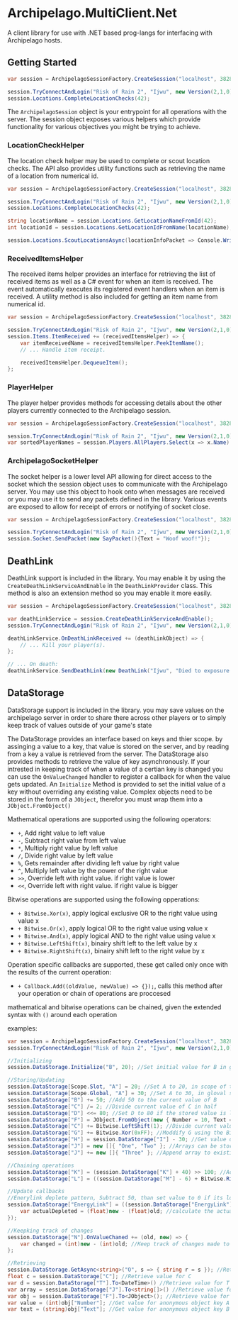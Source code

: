 # Archipelago.MultiClient.Net
A client library for use with .NET based prog-langs for interfacing with Archipelago hosts.

## Getting Started

```csharp
var session = ArchipelagoSessionFactory.CreateSession("localhost", 38281);

session.TryConnectAndLogin("Risk of Rain 2", "Ijwu", new Version(2,1,0));
session.Locations.CompleteLocationChecks(42);
```

The `ArchipelagoSession` object is your entrypoint for all operations with the server. The session object exposes various helpers which provide functionality for various objectives you might be trying to achieve.

### LocationCheckHelper

The location check helper may be used to complete or scout location checks. The API also provides utility functions such as retrieving the name of a location from numerical id.

```csharp
var session = ArchipelagoSessionFactory.CreateSession("localhost", 38281);

session.TryConnectAndLogin("Risk of Rain 2", "Ijwu", new Version(2,1,0));
session.Locations.CompleteLocationChecks(42);

string locationName = session.Locations.GetLocationNameFromId(42);
int locationId = session.Locations.GetLocationIdFromName(locationName);

session.Locations.ScoutLocationsAsync(locationInfoPacket => Console.WriteLine(locationInfoPacket.Locations.Count));
```

### ReceivedItemsHelper

The received items helper provides an interface for retrieving the list of received items as well as a C# event for when an item is received. The event automatically executes its registered event handlers when an item is received. A utility method is also included for getting an item name from numerical id.

```csharp
var session = ArchipelagoSessionFactory.CreateSession("localhost", 38281);

session.TryConnectAndLogin("Risk of Rain 2", "Ijwu", new Version(2,1,0));
session.Items.ItemReceived += (receivedItemsHelper) => {
	var itemReceivedName = receivedItemsHelper.PeekItemName();
	// ... Handle item receipt.

	receivedItemsHelper.DequeueItem();
};
```

### PlayerHelper

The player helper provides methods for accessing details about the other players currently connected to the Archipelago session.

```csharp
var session = ArchipelagoSessionFactory.CreateSession("localhost", 38281);

session.TryConnectAndLogin("Risk of Rain 2", "Ijwu", new Version(2,1,0));
var sortedPlayerNames = session.Players.AllPlayers.Select(x => x.Name).OrderBy(x => x);
```

### ArchipelagoSocketHelper

The socket helper is a lower level API allowing for direct access to the socket which the session object uses to communicate with the Archipelago server. You may use this object to hook onto when messages are received or you may use it to send any packets defined in the library. Various events are exposed to allow for receipt of errors or notifying of socket close.

```csharp
var session = ArchipelagoSessionFactory.CreateSession("localhost", 38281);

session.TryConnectAndLogin("Risk of Rain 2", "Ijwu", new Version(2,1,0));
session.Socket.SendPacket(new SayPacket(){Text = "Woof woof!"});

```

## DeathLink

DeathLink support is included in the library. You may enable it by using the `CreateDeathLinkServiceAndEnable` in the `DeathLinkProvider` class. This method is also an extension method so you may enable it more easily.

```csharp
var session = ArchipelagoSessionFactory.CreateSession("localhost", 38281);

var deathLinkService = session.CreateDeathLinkServiceAndEnable();
session.TryConnectAndLogin("Risk of Rain 2", "Ijwu", new Version(2,1,0));

deathLinkService.OnDeathLinkReceived += (deathLinkObject) => {
	// ... Kill your player(s).
};

// ... On death:
deathLinkService.SendDeathLink(new DeathLink("Ijwu", "Died to exposure."));
```

## DataStorage

DataStorage support is included in the library. you may save values on the archipelago server in order to share there across other players or to simply keep track of values outside of your game's state

The DataStorage provides an interface based on keys and thier scope. by assinging a value to a key, that value is stored on the server, and by reading from a key a value is retrieved from the server. 
The DataStorage also provides methods to retrieve the value of key asynchronously. 
If your intrested in keeping track of when a value of a certian key is changed you can use the `OnValueChanged` handler to register a callback for when the value gets updated.
An `Initialize` Method is provided to set the initial value of a key without overriding any existing value.
Complex objects need to be stored in the form of a `JObject`, therefor you must wrap them into a `JObject.FromObject()`

Mathematical operations are supported using the following operators:
* `+`, Add right value to left value
* `-`, Subtract right value from left value
* `*`, Multiply right value by left value
* `/`, Divide right value by left value
* `%`, Gets remainder after dividing left value by right value
* `^`, Multiply left value by the power of the right value
* `>>`, Override left with right value. if right value is lower
* `<<`, Override left with right value. if right value is bigger

Bitwise operations are supported using the following opperations:
* `+ Bitwise.Xor(x)`, apply logical exclusive OR to the right value using value x
* `+ Bitwise.Or(x)`, apply logical OR to the right value using value x
* `+ Bitwise.And(x)`, apply logical AND to the right value using value x
* `+ Bitwise.LeftShift(x)`, binairy shift left to the left value by x
* `+ Bitwise.RightShift(x)`, binairy shift left to the right value by x

Operation specific callbacks are supported, these get called only once with the results of the current operation:
* `+ Callback.Add((oldValue, newValue) => {});`, calls this method after your operation or chain of operations are proccesed

mathematical and bitwise operations can be chained, given the extended syntax with `()` around each operation

examples:
```csharp
var session = ArchipelagoSessionFactory.CreateSession("localhost", 38281);
session.TryConnectAndLogin("Risk of Rain 2", "Ijwu", new Version(2,1,0));

//Initializing
session.DataStorage.Initialize("B", 20); //Set initial value for B in global scope if it has no value assigned yet

//Storing/Updating
session.DataStorage[Scope.Slot, "A"] = 20; //Set A to 20, in scope of the current connected user\slot
session.DataStorage[Scope.Global, "A"] = 30; //Set A to 30, in gloval scope shared amoung all players (the default scope is global)
session.DataStorage["B"] += 50; //Add 50 to the current value of B
session.DataStorage["C"] /= 2; //Divide current value of C in half
session.DataStorage["D"] <<= 80; //Set D to 80 if the stored value is lower
session.DataStorage["F"] = JObject.FromObject(new { Number = 10, Text = "Hello" }); //Set F to a custom object
session.DataStorage["C"] += Bitwise.LeftShift(1); //Divide current value of C in half, again
session.DataStorage["G"] += Bitwise.Xor(0xFF); //Moddify G using the Bitwise excluse or operation
session.DataStorage["H"] = session.DataStorage["I"] - 30; //Get value of I, Assign it to H and than subtract 30
session.DataStorage["J"] = new []{ "One", "Two" }; //Arrays can be stored directly, List's needs to be converted ToArray() first 
session.DataStorage["J"] += new []{ "Three" }; //Append array to existing array on the server

//Chaining operations
session.DataStorage["K"] = (session.DataStorage["K"] + 40) >> 100; //Add 40 to G, than Set G to 100 if G is bigger then 100
session.DataStorage["L"] = ((session.DataStorage["M"] - 6) + Bitwise.RightShift(1)) ^ 3; //Subtract 6 from I, than multiply I by 2 using bitshifting, than take I to the power of 3

//Update callbacks
//Enerylink deplete pattern, Subtract 50, than set value to 0 if its lower than 0
session.DataStorage["EnergyLink"] = ((session.DataStorage["EnergyLink"] - 50) << 0) + Callback.Add((old, new) => {
    var actualDepleted = (float)new - (float)old; //calculate the actual update, might differ if there was less that 50 left on the server
});

//Keepking track of changes
session.DataStorage["N"].OnValueChaned += (old, new) => {
	var changed = (int)new - (int)old; //Keep track of changes made to E by anyone client, and calculate the difference
};

//Retrieving
session.DataStorage.GetAsync<string>("O", s => { string r = s }); //Retrieve value of M asynchronously
float c = session.DataStorage["C"]; //Retrieve value for C
var d = session.DataStorage["T"].To<DateTime>() //Retrieve value for T as a DateTime struct
var array = session.DataStorage["J"].To<string[]>() //Retrieve value for J as string Array
var obj = session.DataStorage["F"].To<JObject>(); //Retrieve value for F where an anonymous object was stored
var value = (int)obj["Number"]; //Get value for anonymous object key A
var text = (string)obj["Text"]; //Get value for anonymous object key B

```